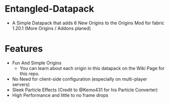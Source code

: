 # Entangled-Datapack
* A Simple Datapack that adds 6 New Origins to the Origins Mod for fabric 1.20.1 (More Origins / Addons planed)
# Features
* Fun And Simple Origins
  - You can learn about each origin in this datapack on the Wiki Page for this repo.
* No Need for client-side configuration (especially on multi-player servers)
* Sleek Particle Effects (Credit to @Kemo431 for his Particle Converter)
* High Performance and little to no frame drops
